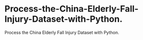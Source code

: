 # Process-the-China-Elderly-Fall-Injury-Dataset-with-Python.
Process the China Elderly Fall Injury Dataset with Python.
